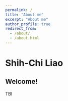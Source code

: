 ```yaml
---
permalink: /
title: "About me"
excerpt: "About me"
author_profile: true
redirect_from: 
  - /about/
  - /about.html
---
```


# Shih-Chi Liao

## Welcome!

TBI